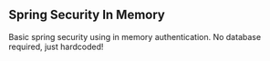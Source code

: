 <h2> Spring Security In Memory </h2>

<p>
    Basic spring security using in memory authentication.
    No database required, just hardcoded!
</p>